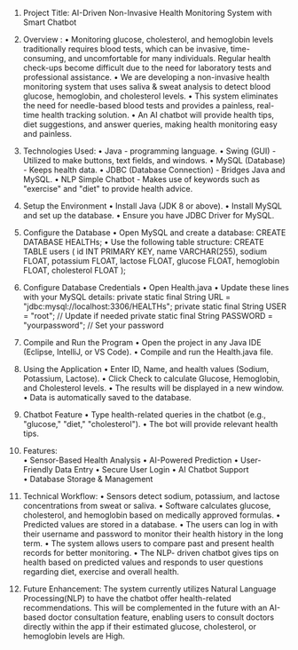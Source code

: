 1. Project Title:
    AI-Driven Non-Invasive Health Monitoring System with Smart Chatbot  

2. Overview :
• Monitoring glucose, cholesterol, and hemoglobin levels traditionally requires blood tests, which can be invasive, time-consuming, and uncomfortable for many individuals. 
Regular health check-ups become difficult due to the need for laboratory tests and professional assistance.
• We are developing a non-invasive health monitoring system that uses saliva & sweat analysis to detect blood glucose, hemoglobin, and cholesterol levels. 
• This system eliminates the need for needle-based blood tests and provides a painless, real-time health tracking solution. 
• An AI chatbot will provide health tips, diet suggestions, and answer queries, making health monitoring easy and painless. 

3. Technologies Used: 
• Java - programming language. 
• Swing (GUI) - Utilized to make buttons, text fields, and windows. 
• MySQL (Database) - Keeps health data. 
• JDBC (Database Connection) - Bridges Java and MySQL. 
• NLP Simple Chatbot - Makes use of keywords such as "exercise" and "diet" to provide health advice.

4. Setup the Environment
• Install Java (JDK 8 or above).
• Install MySQL and set up the database.
• Ensure you have JDBC Driver for MySQL.

5. Configure the Database
• Open MySQL and create a database:
       CREATE DATABASE HEALTHs;
• Use the following table structure:
    CREATE TABLE users (
    id INT PRIMARY KEY,
    name VARCHAR(255),
    sodium FLOAT,
    potassium FLOAT,
    lactose FLOAT,
    glucose FLOAT,
    hemoglobin FLOAT,
    cholesterol FLOAT
);

6. Configure Database Credentials
• Open Health.java
• Update these lines with your MySQL details:
   private static final String URL = "jdbc:mysql://localhost:3306/HEALTHs";
   private static final String USER = "root";  // Update if needed
   private static final String PASSWORD = "yourpassword";  // Set your password

7. Compile and Run the Program
• Open the project in any Java IDE (Eclipse, IntelliJ, or VS Code).
• Compile and run the Health.java file.

8. Using the Application
• Enter ID, Name, and health values (Sodium, Potassium, Lactose).
• Click Check to calculate Glucose, Hemoglobin, and Cholesterol levels.
• The results will be displayed in a new window.
• Data is automatically saved to the database.

9. Chatbot Feature
• Type health-related queries in the chatbot (e.g., "glucose," "diet," "cholesterol").
• The bot will provide relevant health tips.

10. Features:  
• Sensor-Based Health Analysis 
• AI-Powered Prediction 
• User-Friendly Data Entry 
• Secure User Login 
• AI Chatbot Support  
• Database Storage & Management

11. Technical Workflow: 
• Sensors detect sodium, potassium, and lactose concentrations from sweat or saliva. 
• Software calculates glucose, cholesterol, and hemoglobin based on medically approved formulas. 
• Predicted values are stored in a database. 
• The users can log in with their username and password to monitor their health history 
in the long term. 
• The system allows users to compare past and present health records for better monitoring. 
• The NLP- driven chatbot gives tips on health based on predicted values and responds to user questions regarding diet, exercise and overall health. 

12. Future Enhancement:
The system currently utilizes Natural Language Processing(NLP) to have the chatbot offer health-related recommendations. 
This will be complemented in the future with an AI-based doctor consultation feature, enabling users to consult doctors directly within the app if their estimated glucose, cholesterol, or hemoglobin
levels are High.
